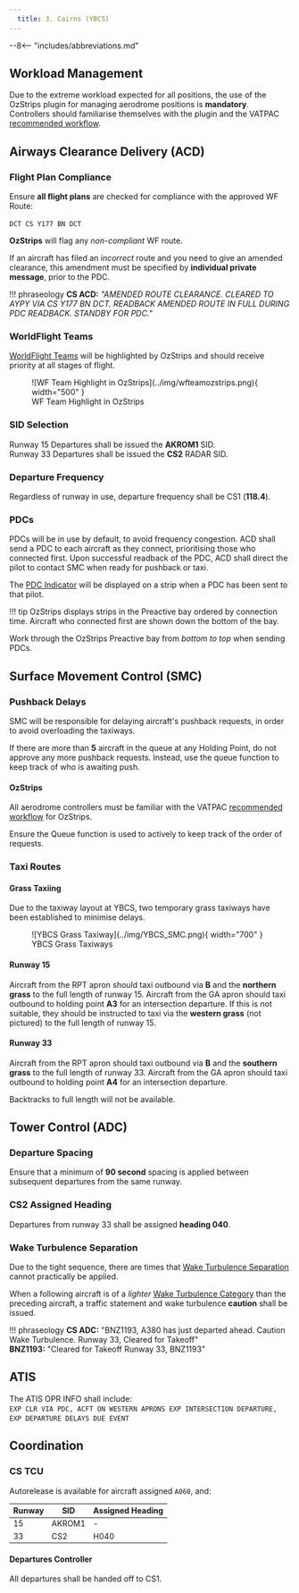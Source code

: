 ```yaml
---
  title: 3. Cairns (YBCS)
---
```


--8<-- "includes/abbreviations.md"

## Workload Management
Due to the extreme workload expected for all positions, the use of the OzStrips plugin for managing aerodrome positions is **mandatory**. Controllers should familiarise themselves with the plugin and the VATPAC [recommended workflow](../../../../client/towerstrips/#recommended-workflow).

## Airways Clearance Delivery (ACD)
### Flight Plan Compliance
Ensure **all flight plans** are checked for compliance with the approved WF Route:

`DCT CS Y177 BN DCT`

**OzStrips** will flag any *non-compliant* WF route.

If an aircraft has filed an *incorrect* route and you need to give an amended clearance, this amendment must be specified by **individual private message**, prior to the PDC.

!!! phraseology
    **CS ACD:** *"AMENDED ROUTE CLEARANCE. CLEARED TO AYPY VIA CS Y177 BN DCT. READBACK AMENDED ROUTE IN FULL DURING PDC READBACK. STANDBY FOR PDC."*

### WorldFlight Teams
[WorldFlight Teams](../../../../#official-team-callsigns) will be highlighted by OzStrips and should receive priority at all stages of flight.

<figure markdown>
![WF Team Highlight in OzStrips](../img/wfteamozstrips.png){ width="500" }
<figcaption>WF Team Highlight in OzStrips</figcaption>
</figure>

### SID Selection
Runway 15 Departures shall be issued the **AKROM1** SID.  
Runway 33 Departures shall be issued the **CS2** RADAR SID.  

### Departure Frequency
Regardless of runway in use, departure frequency shall be CS1 (**118.4**).

### PDCs
PDCs will be in use by default, to avoid frequency congestion. ACD shall send a PDC to each aircraft as they connect, prioritising those who connected first. Upon successful readback of the PDC, ACD shall direct the pilot to contact SMC when ready for pushback or taxi.

The [PDC Indicator](../../../client/towerstrips.md#strips) will be displayed on a strip when a PDC has been sent to that pilot.

!!! tip
    OzStrips displays strips in the Preactive bay ordered by connection time. Aircraft who connected first are shown down the bottom of the bay.

Work through the OzStrips Preactive bay from *bottom to top* when sending PDCs.

## Surface Movement Control (SMC)
### Pushback Delays
SMC will be responsible for delaying aircraft's pushback requests, in order to avoid overloading the taxiways.

If there are more than **5** aircraft in the queue at any Holding Point, do not approve any more pushback requests. Instead, use the queue function to keep track of who is awaiting push.

#### OzStrips
All aerodrome controllers must be familiar with the VATPAC [recommended workflow](../../../../client/towerstrips/#recommended-workflow) for OzStrips.

Ensure the Queue function is used to actively to keep track of the order of requests.

### Taxi Routes
#### Grass Taxiing
Due to the taxiway layout at YBCS, two temporary grass taxiways have been established to minimise delays.

<figure markdown>
![YBCS Grass Taxiway](../img/YBCS_SMC.png){ width="700" }
  <figcaption>YBCS Grass Taxiways</figcaption>
</figure>

#### Runway 15
Aircraft from the RPT apron should taxi outbound via **B** and the **northern grass** to the full length of runway 15. Aircraft from the GA apron should taxi outbound to holding point **A3** for an intersection departure. If this is not suitable, they should be instructed to taxi via the **western grass** (not pictured) to the full length of runway 15. 

#### Runway 33
Aircraft from the RPT apron should taxi outbound via **B** and the **southern grass** to the full length of runway 33. Aircraft from the GA apron should taxi outbound to holding point **A4** for an intersection departure.

Backtracks to full length will not be available.

## Tower Control (ADC)
### Departure Spacing
Ensure that a minimum of **90 second** spacing is applied between subsequent departures from the same runway.

### CS2 Assigned Heading
Departures from runway 33 shall be assigned **heading 040**.

### Wake Turbulence Separation
Due to the tight sequence, there are times that [Wake Turbulence Separation](../../../../../../separation-standards/waketurb/#runways) cannot practically be applied.

When a following aircraft is of a *lighter* [Wake Turbulence Category](../../../../../../separation-standards/waketurb/#categories) than the preceding aircraft, a traffic statement and wake turbulence **caution** shall be issued.

!!! phraseology
    **CS ADC:** "BNZ1193, A380 has just departed ahead. Caution Wake Turbulence. Runway 33, Cleared for Takeoff"  
    **BNZ1193:** "Cleared for Takeoff Runway 33, BNZ1193"

## ATIS
The ATIS OPR INFO shall include:  
`EXP CLR VIA PDC, ACFT ON WESTERN APRONS EXP INTERSECTION DEPARTURE, EXP DEPARTURE DELAYS DUE EVENT`

## Coordination
### CS TCU
Autorelease is available for aircraft assigned `A060`, and:

| Runway | SID | Assigned Heading |
| ---------- | --- | --- |
| 15  | AKROM1 | - |
| 33  | CS2 | H040 |

#### Departures Controller
All departures shall be handed off to CS1.